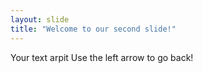 ```yaml
---
layout: slide
title: "Welcome to our second slide!"
---
```

Your text arpit
Use the left arrow to go back!

